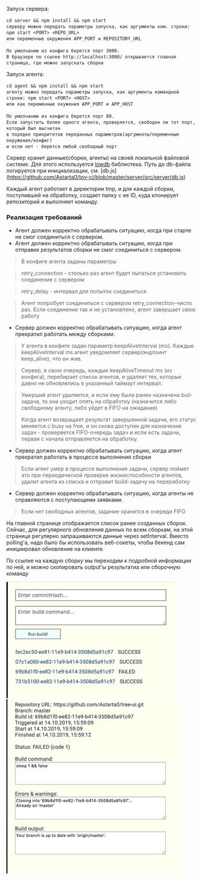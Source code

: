 Запуск сервера:
```
cd server && npm install && npm start
серверу можно передать параметры запуска, как аргументы ком. строки:
npm start <PORT> <REPO_URL>
или переменные окружения APP_PORT и REPOSITORY_URL

По умолчанию из конфига берется порт 3000.
В браузере по ссылке http://localhost:3000/ открывается главная страница, где можно запускать сборки
```

Запуск агента:
```
cd agent && npm install && npm start
агенту можно передать параметры запуска, как аргументы командной строки: npm start <PORT> <HOST>
или как переменные окужения APP_PORT и APP_HOST

По умолчанию из конфига берется порт 80.
Если запустить более одного агента, проверяется, свободен ли тот порт, который был высчитан
в порядке приоритетов переданных параметров(аргументы/переменные окружения/конфиг)
и если нет - берется любой свободный порт
```

Сервер хранит данные(сборки, агенты) на своей локальной файловой системе. Для этого используется [lowdb](https://github.com/typicode/lowdb) библиотека. Путь до db-файла логируется при инициализации, см. [db.js] (https://github.com/Astarta0/toy-ci/blob/master/server/src/server/db.js)

Каждый агент работает в директории tmp, и для каждой сборки, поступившей на обработку, создает папку с ее ID, куда клонирует репозиторий и выполняет команду.


### Реализация требований
- Агент должен корректно обрабатывать ситуацию, когда при старте не смог соединиться с сервером.
- Агент должен корректно обрабатывать ситуацию, когда при отправке результатов сборки не смог соединиться с сервером.
> В конфиге агента заданы параметры

> retry_сonnection - столько раз агент будет пытаться установить соединение с сервером

> retry_delay - интервал для попыток соединиться

> Агент попробует соединиться с сервером retry_сonnection-число раз.
> Если соединение так и не установлено, агент завершает свою работу


- Сервер должен корректно обрабатывать ситуацию, когда агент прекратил работать между сборками.
> У агента в конфиге задан параметр keepAliveInterval (ms).
> Каждые keepAliveInterval ms агент уведомляет сервер(эндпоинт keep_alive), что он жив.

> Сервер, в свою очередь, каждые keepAliveTimeout ms (из конфига), перебирает список агентов, и удаляет тех,
> которые давно не обновлялись в указанный таймаут интервал.

> Умерший агент удаляется, и если ему была ранее назначена buil-задача, то она уходит опять на обработку
> (назначится либо свободному агенту, либо уйдет в FIFO на ожидание)
>
> Когда агент возвращает результат завершенной задачи, его статус меняется с busy на free,
> и он снова доступен для назначения задач - проверяется FIFO-очередь задач и если есть задачи,
> первая с начала отправляется на обработку.

- Сервер должен корректно обрабатывать ситуацию, когда агент прекратил работать в процессе выполнения сборки
> Если агент умер в процессе выполнения задачи, сервер поймет это при периодической проверке жизнеспособности агентов,
> удалит агента из списка и отправит build-задачу на переработку

- Сервер должен корректно обрабатывать ситуацию, когда агенты не справляются с поступающими заявками.
> Если нет свободных агентов, задание хранится в очереди FIFO

На главной странице отображается список ранее созданных сборок.
Сейчас, для регулярного обновления данных по всем сборкам, на этой странице регулярно запрашиваются данные через setInterval. Вместо polling'a, надо было бы использовать веб-сокеты, чтобы бекенд сам инициировал обновление на клиенте.


По ссылке на каждую сборку мы переходим к подробной информации по ней, и можно скопировать output'ы результатиа или сборочную команду

![alt text](/docs/mainPage.jpg?raw=true "Optional Title")
![alt text](/docs/BuildPage.jpg?raw=true "Optional Title")



